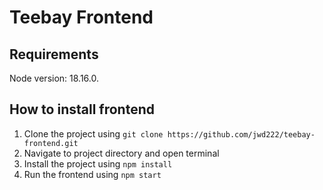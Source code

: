 # Teebay Frontend

## Requirements

Node version: 18.16.0.

## How to install frontend

1. Clone the project using `git clone https://github.com/jwd222/teebay-frontend.git`
2. Navigate to project directory and open terminal
3. Install the project using `npm install`
4. Run the frontend using `npm start`
